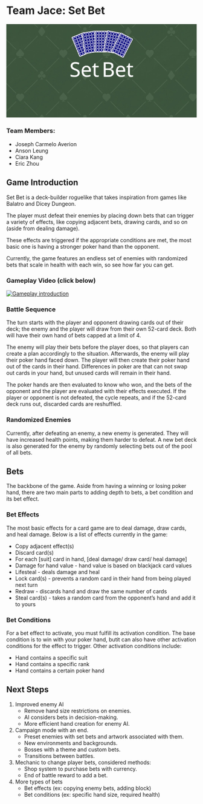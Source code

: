 # Team Jace: Set Bet

![](doc/set_bet_image.png)

### Team Members:
* Joseph Carmelo Averion
* Anson Leung
* Ciara Kang
* Eric Zhou

## Game Introduction
Set Bet is a deck-builder roguelike that takes inspiration from games like Balatro and Dicey Dungeon.

The player must defeat their enemies by placing down bets that can trigger a variety of effects, like copying adjacent bets, drawing cards, and so on (aside from dealing damage).

These effects are triggered if the appropriate conditions are met, the most basic one is having a stronger poker hand than the opponent.

Currently, the game features an endless set of enemies with randomized bets that scale in health with each win, so see how far you can get.

### Gameplay Video (click below)
[![Gameplay introduction](https://img.youtube.com/vi/cc1m0SNGGXM/0.jpg)](https://youtu.be/cc1m0SNGGXM?si=8fjELvK_GrRjr6cs)

### Battle Sequence
The turn starts with the player and opponent drawing cards out of their deck; the enemy and the player will draw from their own 52-card deck. Both will have their own hand of bets capped at a limit of 4.

The enemy will play their bets before the player does, so that players can create a plan accordingly to the situation. Afterwards, the enemy will play their poker hand faced down. The player will then create their poker hand out of the cards in their hand. Differences in poker are that can not swap out cards in your hand, but unused cards will remain in their hand.

The poker hands are then evaluated to know who won, and the bets of the opponent and the player are evaluated with their effects executed. If the player or opponent is not defeated, the cycle repeats, and if the 52-card deck runs out, discarded cards are reshuffled.

### Randomized Enemies
Currently, after defeating an enemy, a new enemy is generated. They will have increased health points, making them harder to defeat. A new bet deck is also generated for the enemy by randomly selecting bets out of the pool of all bets.

## Bets
The backbone of the game. Aside from having a winning or losing poker hand, there are two main parts to adding depth to bets, a bet condition and its bet effect.

### Bet Effects
The most basic effects for a card game are to deal damage, draw cards, and heal damage. Below is a list of effects currently in the game:
* Copy adjacent effect(s)
* Discard card(s)
* For each \[suit] card in hand, \[deal damage/ draw card/ heal damage]
* Damage for hand value - hand value is based on blackjack card values
* Lifesteal - deals damage and heal
* Lock card(s) - prevents a random card in their hand from being played next turn
* Redraw - discards hand and draw the same number of cards
* Steal card(s) - takes a random card from the opponent’s hand and add it to yours

### Bet Conditions
For a bet effect to activate, you must fulfill its activation condition. The base condition is to win with your poker hand, butit can also have other activation conditions for the effect to trigger. Other activation conditions include:
* Hand contains a specific suit
* Hand contains a specific rank
* Hand contains a certain poker hand

## Next Steps
1. Improved enemy AI
    * Remove hand size restrictions on enemies.
    * AI considers bets in decision-making.
    * More efficient hand creation for enemy AI.
2. Campaign mode with an end.
    * Preset enemies with set bets and artwork associated with them.
    * New environments and backgrounds.
    * Bosses with a theme and custom bets.
    * Transitions between battles.
4. Mechanic to change player bets, considered methods:
    * Shop system to purchase bets with currency.
    * End of battle reward to add a bet.
5. More types of bets
    * Bet effects (ex: copying enemy bets, adding block)
    * Bet conditions (ex: specific hand size, required health)
